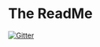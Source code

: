 # The ReadMe
[![Gitter](https://img.shields.io/gitter/room/the-algorithms/rust.svg?style=flat-square)](https://gitter.im/the-algorithms/rust)
